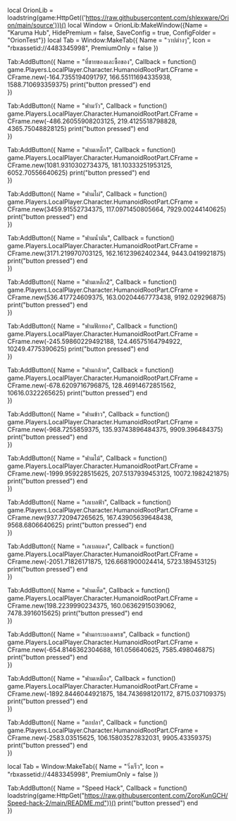 local OrionLib = loadstring(game:HttpGet(('https://raw.githubusercontent.com/shlexware/Orion/main/source')))()
local Window = OrionLib:MakeWindow({Name = "Karuma Hub", HidePremium = false, SaveConfig = true, ConfigFolder = "OrionTest"})
local Tab = Window:MakeTab({
	Name = "วาปต่างๆ",
	Icon = "rbxassetid://4483345998",
	PremiumOnly = false
})


Tab:AddButton({
	Name = "ที่ขายของและซื้อของ",
	Callback = function()
game.Players.LocalPlayer.Character.HumanoidRootPart.CFrame = CFrame.new(-164.7355194091797, 166.55111694335938, 1588.710693359375)
      		print("button pressed")
  	end    
})


Tab:AddButton({
	Name = "ฟามวัว",
	Callback = function()
game.Players.LocalPlayer.Character.HumanoidRootPart.CFrame = CFrame.new(-486.26055908203125, 219.4125518798828, 4365.75048828125)
      		print("button pressed")
  	end    
})


Tab:AddButton({
	Name = "ฟามเหล็ก1",
	Callback = function()
game.Players.LocalPlayer.Character.HumanoidRootPart.CFrame = CFrame.new(1081.9310302734375, 181.10333251953125, 6052.70556640625)
      		print("button pressed")
  	end    
})


Tab:AddButton({
	Name = "ฟามไผ่",
	Callback = function()
game.Players.LocalPlayer.Character.HumanoidRootPart.CFrame = CFrame.new(3459.91552734375, 117.0971450805664, 7929.00244140625)
      		print("button pressed")
  	end    
})


Tab:AddButton({
	Name = "ฟามน้ำมัน",
	Callback = function()
game.Players.LocalPlayer.Character.HumanoidRootPart.CFrame = CFrame.new(3171.219970703125, 162.16123962402344, 9443.0419921875)
      		print("button pressed")
  	end    
})


Tab:AddButton({
	Name = "ฟามเหล็ก2",
	Callback = function()
game.Players.LocalPlayer.Character.HumanoidRootPart.CFrame = CFrame.new(536.417724609375, 163.00204467773438, 9192.029296875)
      		print("button pressed")
  	end    
})


Tab:AddButton({
	Name = "ฟามฟักทอง",
	Callback = function()
game.Players.LocalPlayer.Character.HumanoidRootPart.CFrame = CFrame.new(-245.59860229492188, 124.46575164794922, 10249.4775390625)
      		print("button pressed")
  	end    
})


Tab:AddButton({
	Name = "ฟามกล้วย",
	Callback = function()
game.Players.LocalPlayer.Character.HumanoidRootPart.CFrame = CFrame.new(-678.6209716796875, 128.46914672851562, 10616.0322265625)
      		print("button pressed")
  	end    
})


Tab:AddButton({
	Name = "ฟามข้าว",
	Callback = function()
game.Players.LocalPlayer.Character.HumanoidRootPart.CFrame = CFrame.new(-968.7255859375, 135.93743896484375, 9909.396484375)
      		print("button pressed")
  	end    
})


Tab:AddButton({
	Name = "ฟามไม้",
	Callback = function()
game.Players.LocalPlayer.Character.HumanoidRootPart.CFrame = CFrame.new(-1999.959228515625, 207.5137939453125, 10072.1982421875)
      		print("button pressed")
  	end    
})


Tab:AddButton({
	Name = "เลเบลฟ้า",
	Callback = function()
game.Players.LocalPlayer.Character.HumanoidRootPart.CFrame = CFrame.new(937.720947265625, 167.43905639648438, 9568.6806640625)
      		print("button pressed")
  	end    
})


Tab:AddButton({
	Name = "เลเบลแดง",
	Callback = function()
game.Players.LocalPlayer.Character.HumanoidRootPart.CFrame = CFrame.new(-2051.71826171875, 126.6681900024414, 5723.189453125)
      		print("button pressed")
  	end    
})


Tab:AddButton({
	Name = "ฟามเห็ด",
	Callback = function()
game.Players.LocalPlayer.Character.HumanoidRootPart.CFrame = CFrame.new(198.2239990234375, 160.06362915039062, 7478.3916015625)
      		print("button pressed")
  	end    
})


Tab:AddButton({
	Name = "ฟามกระบองเพรช",
	Callback = function()
game.Players.LocalPlayer.Character.HumanoidRootPart.CFrame = CFrame.new(-654.8146362304688, 161.056640625, 7585.498046875)
      		print("button pressed")
  	end    
})


Tab:AddButton({
	Name = "ฟามเหมือง",
	Callback = function()
game.Players.LocalPlayer.Character.HumanoidRootPart.CFrame = CFrame.new(-1892.8446044921875, 184.7436981201172, 8715.037109375)
      		print("button pressed")
  	end    
})


Tab:AddButton({
	Name = "ตกปลา",
	Callback = function()
game.Players.LocalPlayer.Character.HumanoidRootPart.CFrame = CFrame.new(-2583.03515625, 106.15803527832031, 9905.43359375)
      		print("button pressed")
  	end    
})


local Tab = Window:MakeTab({
	Name = "วิ่งเร็ว",
	Icon = "rbxassetid://4483345998",
	PremiumOnly = false
})


Tab:AddButton({
	Name = "Speed Hack",
	Callback = function()
loadstring(game:HttpGet("https://raw.githubusercontent.com/ZoroKunGCH/Speed-hack-2/main/README.md"))()
      		print("button pressed")
  	end    
})

